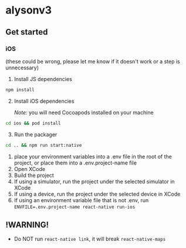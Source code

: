 # alysonv3

## Get started

### iOS

(these could be wrong, please let me know if it doesn't work or a step is unnecessary)

1. Install JS dependencies

```bash
npm install
```

2. Install iOS dependencies

    *Note:* you will need Cocoapods installed on your machine

```bash
cd ios && pod install
```

3. Run the packager

```bash
cd .. && npm run start:native
```

1. place your environment variables into a .env file in the root of the project, or place them into a .env.project-name file
2. Open XCode
3. Build the project
4. If using a simulator, run the project under the selected simulator in XCode
5. If using a device, run the project under the selected device in XCode
6. If using an environment variable file that is not .env, run `ENVFILE=.env.project-name react-native run-ios`

## !WARNING!

- Do NOT run `react-native link`, it will break `react-native-maps`

